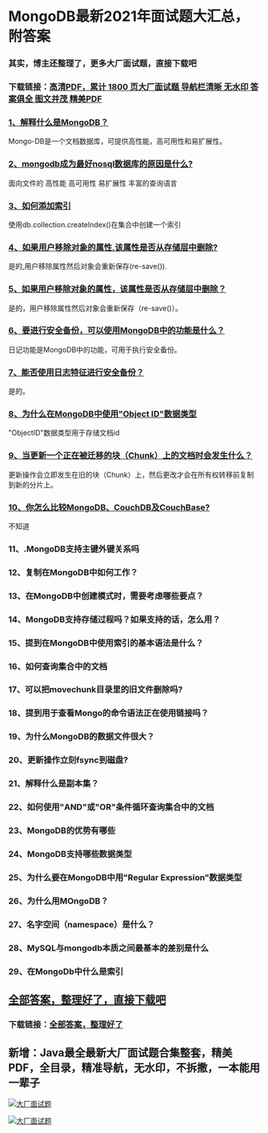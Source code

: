 # MongoDB最新2021年面试题大汇总，附答案

### 其实，博主还整理了，更多大厂面试题，直接下载吧

### 下载链接：[高清PDF，累计 1800 页大厂面试题  导航栏清晰 无水印  答案俱全 图文并茂  精美PDF](https://github.com/liantengda/JavaEngineerBooks/blob/master/docs/index.md)



### [1、解释什么是MongoDB？](https://github.com/liantengda/JavaEngineerBooks/blob/master/docs/MongoDB/MongoDB最新2021年面试题大汇总，附答案.md#1解释什么是mongodb)  


Mongo-DB是一个文档数据库，可提供高性能，高可用性和易扩展性。


### [2、mongodb成为最好nosql数据库的原因是什么?](https://github.com/liantengda/JavaEngineerBooks/blob/master/docs/MongoDB/MongoDB最新2021年面试题大汇总，附答案.md#2mongodb成为最好nosql数据库的原因是什么)  


面向文件的 高性能 高可用性 易扩展性 丰富的查询语言


### [3、如何添加索引](https://github.com/liantengda/JavaEngineerBooks/blob/master/docs/MongoDB/MongoDB最新2021年面试题大汇总，附答案.md#3如何添加索引)  


使用db.collection.createIndex()在集合中创建一个索引


### [4、如果用户移除对象的属性,该属性是否从存储层中删除?](https://github.com/liantengda/JavaEngineerBooks/blob/master/docs/MongoDB/MongoDB最新2021年面试题大汇总，附答案.md#4如果用户移除对象的属性,该属性是否从存储层中删除)  


是的,用户移除属性然后对象会重新保存(re-save()).


### [5、如果用户移除对象的属性，该属性是否从存储层中删除？](https://github.com/liantengda/JavaEngineerBooks/blob/master/docs/MongoDB/MongoDB最新2021年面试题大汇总，附答案.md#5如果用户移除对象的属性该属性是否从存储层中删除)  


是的，用户移除属性然后对象会重新保存（re-save()）。


### [6、要进行安全备份，可以使用MongoDB中的功能是什么？](https://github.com/liantengda/JavaEngineerBooks/blob/master/docs/MongoDB/MongoDB最新2021年面试题大汇总，附答案.md#6要进行安全备份可以使用mongodb中的功能是什么)  


日记功能是MongoDB中的功能，可用于执行安全备份。


### [7、能否使用日志特征进行安全备份？](https://github.com/liantengda/JavaEngineerBooks/blob/master/docs/MongoDB/MongoDB最新2021年面试题大汇总，附答案.md#7能否使用日志特征进行安全备份)  


是的。


### [8、为什么在MongoDB中使用"Object ID"数据类型](https://github.com/liantengda/JavaEngineerBooks/blob/master/docs/MongoDB/MongoDB最新2021年面试题大汇总，附答案.md#8为什么在mongodb中使用"object-id"数据类型)  


"ObjectID"数据类型用于存储文档id


### [9、当更新一个正在被迁移的块（Chunk）上的文档时会发生什么？](https://github.com/liantengda/JavaEngineerBooks/blob/master/docs/MongoDB/MongoDB最新2021年面试题大汇总，附答案.md#9当更新一个正在被迁移的块chunk上的文档时会发生什么)  


更新操作会立即发生在旧的块（Chunk）上，然后更改才会在所有权转移前复制到新的分片上。


### [10、你怎么比较MongoDB、CouchDB及CouchBase?](https://github.com/liantengda/JavaEngineerBooks/blob/master/docs/MongoDB/MongoDB最新2021年面试题大汇总，附答案.md#10你怎么比较mongodbcouchdb及couchbase)  


不知道


### 11、.MongoDB支持主键外键关系吗
### 12、复制在MongoDB中如何工作？
### 13、在MongoDB中创建模式时，需要考虑哪些要点？
### 14、MongoDB支持存储过程吗？如果支持的话，怎么用？
### 15、提到在MongoDB中使用索引的基本语法是什么？
### 16、如何查询集合中的文档
### 17、可以把movechunk目录里的旧文件删除吗?
### 18、提到用于查看Mongo的命令语法正在使用链接吗？
### 19、为什么MongoDB的数据文件很大？
### 20、更新操作立刻fsync到磁盘?
### 21、解释什么是副本集？
### 22、如何使用"AND"或"OR"条件循环查询集合中的文档
### 23、MongoDB的优势有哪些
### 24、MongoDB支持哪些数据类型
### 25、为什么要在MongoDB中用"Regular Expression"数据类型
### 26、为什么用MOngoDB？
### 27、名字空间（namespace）是什么？
### 28、MySQL与mongodb本质之间最基本的差别是什么
### 29、在MongoDb中什么是索引




## [全部答案，整理好了，直接下载吧](https://github.com/liantengda/JavaEngineerBooks/blob/master/docs/daan.md)

### 下载链接：[全部答案，整理好了](https://github.com/liantengda/JavaEngineerBooks/blob/master/docs/daan.md)




## 新增：Java最全最新大厂面试题合集整套，精美PDF，全目录，精准导航，无水印，不拆撒，一本能用一辈子

[![大厂面试题](http://shasengbufa.com/1.jpg "叶子创业记")](http://shasengbufa.com/wechat.jpg "叶子创业记")

[![大厂面试题](http://shasengbufa.com/wechat.jpg "叶子创业记")](http://shasengbufa.com/wechat.jpg "叶子创业记")
